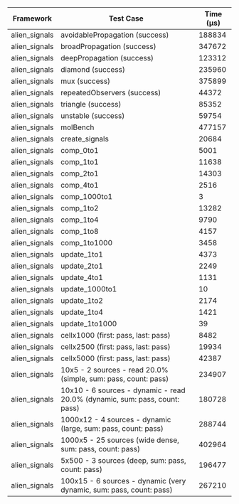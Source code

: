 | Framework | Test Case | Time (μs) |
| --- | --- | --- |
| alien_signals | avoidablePropagation (success) | 188834 |
| alien_signals | broadPropagation (success) | 347672 |
| alien_signals | deepPropagation (success) | 123312 |
| alien_signals | diamond (success) | 235960 |
| alien_signals | mux (success) | 375899 |
| alien_signals | repeatedObservers (success) | 44372 |
| alien_signals | triangle (success) | 85352 |
| alien_signals | unstable (success) | 59754 |
| alien_signals | molBench | 477157 |
| alien_signals | create_signals | 20684 |
| alien_signals | comp_0to1 | 5001 |
| alien_signals | comp_1to1 | 11638 |
| alien_signals | comp_2to1 | 14303 |
| alien_signals | comp_4to1 | 2516 |
| alien_signals | comp_1000to1 | 3 |
| alien_signals | comp_1to2 | 13282 |
| alien_signals | comp_1to4 | 9790 |
| alien_signals | comp_1to8 | 4157 |
| alien_signals | comp_1to1000 | 3458 |
| alien_signals | update_1to1 | 4373 |
| alien_signals | update_2to1 | 2249 |
| alien_signals | update_4to1 | 1131 |
| alien_signals | update_1000to1 | 10 |
| alien_signals | update_1to2 | 2174 |
| alien_signals | update_1to4 | 1421 |
| alien_signals | update_1to1000 | 39 |
| alien_signals | cellx1000 (first: pass, last: pass) | 8482 |
| alien_signals | cellx2500 (first: pass, last: pass) | 19934 |
| alien_signals | cellx5000 (first: pass, last: pass) | 42387 |
| alien_signals | 10x5 - 2 sources - read 20.0% (simple, sum: pass, count: pass) | 234907 |
| alien_signals | 10x10 - 6 sources - dynamic - read 20.0% (dynamic, sum: pass, count: pass) | 180728 |
| alien_signals | 1000x12 - 4 sources - dynamic (large, sum: pass, count: pass) | 288744 |
| alien_signals | 1000x5 - 25 sources (wide dense, sum: pass, count: pass) | 402964 |
| alien_signals | 5x500 - 3 sources (deep, sum: pass, count: pass) | 196477 |
| alien_signals | 100x15 - 6 sources - dynamic (very dynamic, sum: pass, count: pass) | 267210 |
